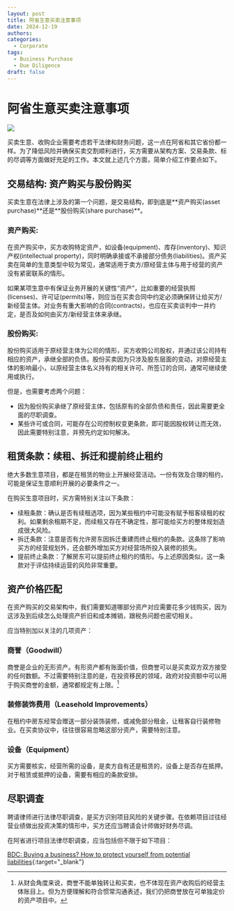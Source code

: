 ```yaml
---
layout: post
title: 阿省生意买卖注意事项
date: 2024-12-19
authors:
categories:
  - Corporate
tags:
  - Business Purchase
  - Due Diligence
draft: false
---
```


# 阿省生意买卖注意事项

<a href="https://lh3.googleusercontent.com/pw/AP1GczM65BsOHndGXpO7mMD9WuHw-ZB9Rb5QmjoaDCzb4NhvZ7sjaCubLz0dEIMVB7_SJ3nRIENwmw3yogorBz1AVTlqmbEBSwGPuyZF8G7JBfAkdldwNMk=w2400?source=screenshot.guru"> <img src="https://lh3.googleusercontent.com/pw/AP1GczM65BsOHndGXpO7mMD9WuHw-ZB9Rb5QmjoaDCzb4NhvZ7sjaCubLz0dEIMVB7_SJ3nRIENwmw3yogorBz1AVTlqmbEBSwGPuyZF8G7JBfAkdldwNMk=w600-h315-p-k" /> </a>

<!--more-->

买卖生意、收购企业需要考虑若干法律和财务问题，这一点在阿省和其它省份都一样。为了降低风险并确保买卖交割顺利进行，买方需要从架构方案、交易条款、标的尽调等方面做好充足的工作。本文就上述几个方面，简单介绍工作要点如下。

## 交易结构: 资产购买与股份购买

<p markdown="1" class="highlight red">买卖生意在法律上涉及的第一个问题，是交易结构，即到底是**资产购买(asset purchase)**还是**股份购买(share purchase)**。</p>

### 资产购买:

在资产购买中，买方收购特定资产，如设备(equipment)、库存(inventory)、知识产权(intellectual property)，同时明确承接或不承接部分债务(liabilities)。资产买卖在简单的生意类型中较为常见，通常适用于卖方/原经营主体与用于经营的资产没有紧密联系的情形。

如果某项生意中有保证业务开展的关键性“资产”，比如重要的经营执照(licenses)、许可证(permits)等，则应当在买卖合同中约定必须确保转让给买方/新经营主体。对业务有重大影响的合同(contracts)，也应在买卖谈判中一并约定，是否及如何由买方/新经营主体来承继。

### 股份购买:

股份购买适用于原经营主体为公司的情形，买方收购公司股权，并通过该公司持有相应的资产，承继全部的负债。股份买卖因为只涉及股东层面的变动，对原经营主体的影响最小，以原经营主体名义持有的相关许可、所签订的合同，通常可继续使用或执行。

但是，也需要考虑两个问题：

- 因为股份购买承继了原经营主体，包括原有的全部负债和责任，因此需要更全面的尽职调查。
- 某些许可或合同，可能存在公司控制权变更条款，即可能因股权转让而无效，因此需要特别注意，并预先约定如何解决。

## 租赁条款：续租、拆迁和提前终止租约

绝大多数生意项目，都是在租赁的物业上开展经营活动。一份有效及合理的租约，可能是保证生意顺利开展的必要条件之一。

在购买生意项目时，买方需特别关注以下条款：

- 续租条款：确认是否有续租选项，因为某些租约中可能没有赋予租客续租的权利。如果剩余租期不足，而续租又存在不确定性，那可能给买方的整体规划造成很大风险。
- 拆迁条款：注意是否有允许房东因拆迁重建而终止租约的条款。这条除了影响买方的经营规划外，还会额外增加买方对经营场所投入装修的损失。
- 提前终止条款：了解房东可以提前终止租约的情形。与上述原因类似，这一条款对于评估持续运营的风险非常重要。

## 资产价格匹配

在资产购买的交易架构中，我们需要知道哪部分资产对应需要花多少钱购买，因为这涉及到后续怎么处理资产折旧和成本摊销，跟税务问题也密切相关。

应当特别加以关注的几项资产：

### 商誉（Goodwill）

商誉是企业的无形资产。有形资产都有账面价值，但商誉可以是买卖双方双方接受的任何数额。不过需要特别注意的是，在投资移民的领域，政府对投资额中可以用于购买商誉的金额，通常都规定有上限。[^1]

[^1]: 从财会角度来说，商誉不能单独转让和买卖，也不体现在资产收购后的经营主体账目上。但为方便理解和符合惯常沟通表述，我们仍把商誉放在可单独定价的资产项目中。

### 装修装饰费用（Leasehold Improvements）

在租约中房东经常会赠送一部分装饰装修，或减免部分租金，让租客自行装修物业。在买卖协议中，往往很容易忽略这部分资产，需要特别注意。

### 设备（Equipment）

买方需要核实，经营所需的设备，是卖方自有还是租赁的，设备上是否存在抵押。对于租赁或抵押的设备，需要有相应的条款安排。

## 尽职调查

聘请律师进行法律尽职调查，是买方识别项目风险的关键步骤。在依赖项目过往经营业绩做出投资决策的情形中，买方还应当聘请会计师做好财务尽调。

在阿省进行项目法律尽职调查，应当包括但不限于如下项目：

[BDC: Buying a business? How to protect yourself from potential liabilities](https://www.bdc.ca/en/articles-tools/start-buy-business/buy-business/owner-liability){:target="\_blank"}
